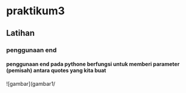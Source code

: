 # praktikum3

## Latihan
### penggunaan end
#### penggunaan end pada pythone berfungsi untuk memberi parameter (pemisah) antara quotes yang kita buat

![gambar](gambar1/
